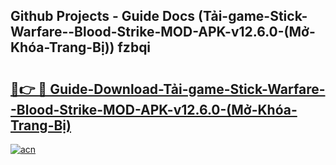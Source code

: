 ## Github Projects - Guide Docs (Tải-game-Stick-Warfare--Blood-Strike-MOD-APK-v12.6.0-(Mở-Khóa-Trang-Bị)) fzbqi

# <h2><a href="https://apkcomod.com?title=Tải-game-Stick-Warfare--Blood-Strike-MOD-APK-v12.6.0-(Mở-Khóa-Trang-Bị)">🔗👉 🔴 Guide-Download-Tải-game-Stick-Warfare--Blood-Strike-MOD-APK-v12.6.0-(Mở-Khóa-Trang-Bị) </a></h2>

[![acn](https://github.com/user-attachments/assets/0f9c940e-d8b0-45ae-aac7-cd30a18b3e1c)](https://apkcomod.com?title=Tải-game-Stick-Warfare--Blood-Strike-MOD-APK-v12.6.0-(Mở-Khóa-Trang-Bị))
